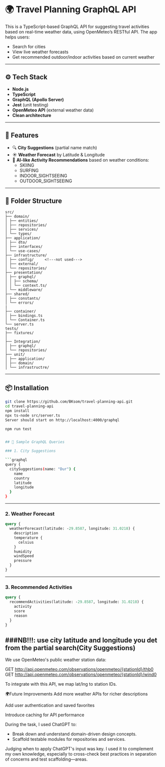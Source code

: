 # 🌍 Travel Planning GraphQL API

This is a TypeScript-based GraphQL API for suggesting travel activities based on real-time weather data, using OpenMeteo’s RESTful API. The app helps users:
- Search for cities
- View live weather forecasts
- Get recommended outdoor/indoor activities based on current weather

---

## ⚙️ Tech Stack

- **Node.js**
- **TypeScript**
- **GraphQL (Apollo Server)**
- **Jest** (unit testing)
- **OpenMeteo API** (external weather data)
- **Clean architecture**

---

## 🚀 Features

- 🔍 **City Suggestions** (partial name match)
- ☀️ **Weather Forecast** by Latitude & Longitude
- 🧠 **AI-like Activity Recommendations** based on weather conditions:
  - SKIING
  - SURFING
  - INDOOR_SIGHTSEEING
  - OUTDOOR_SIGHTSEEING

---

## 📁 Folder Structure
```
src/
├── domain/
│ ├── entities/
│ ├── repositories/
│ ├── services/
│ └── types/
├── application/
│ ├── dto/
│ ├── interfaces/
│ └── use-cases/
├── infrastructure/
│ ├── config/     <!---not used--->
│ ├── external/
│ └── repositories/
├── presentation/
│ ├── graphql/
│ │ ├── schema/
│ │ └── context.ts/
│ └── middleware/
├── shared/
│ ├── constants/
│ └── errors/
| 
├── container/
│ ├── bindings.ts
│ └── Container.ts
└── server.ts
tests/
├── fixtures/
│ 
├── Integration/
│ ├── graphql/
│ └── repositories/
├── unit/
│ ├── application/
│ ├── domain/
│ └── infrastructre/

```
---

## 📦 Installation

```bash
git clone https://github.com/BKsom/travel-planning-api.git
cd travel-planning-api
npm install
npx ts-node src/server.ts
Server should start on http://localhost:4000/graphql

npm run test


## 🔌 Sample GraphQL Queries

### 1. City Suggestions

```graphql
query {
  citySuggestions(name: "Dur") {
    name
    country
    latitude
    longitude
  }
}
````
---
### 2. Weather Forecast

```graphql
query {
  weatherForecast(latitude: -29.8587, longitude: 31.0218) {
    description
    temperature {
      celsius
    }
    humidity
    windSpeed
    pressure
  }
}
````
---

### 3. Recommended Activities

```graphql
query {
  recommendActivities(latitude: -29.8587, longitude: 31.0218) {
    activity
    score
    reason
  }
}
````
###NB!!!: use city latitude and longitude you det from the partial search(City Suggestions)
---


We use OpenMeteo's public weather station data:

GET http://api.openmeteo.com/observations/openmeteo/{stationId}/thb0
GET http://api.openmeteo.com/observations/openmeteo/{stationId}/wind0

To integrate with this API, we map lat/lng to station IDs.


🌍Future Improvements
Add more weather APIs for richer descriptions

Add user authentication and saved favorites

Introduce caching for API performance


During the task, I used ChatGPT to:

* Break down and understand domain-driven design concepts.
* Scaffold testable modules for repositories and services.

Judging when to apply ChatGPT's input was key. I used it to complement my own knowledge, especially to cross-check best practices in separation of concerns and test scaffolding—areas. 